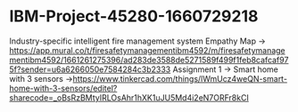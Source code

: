 # IBM-Project-45280-1660729218
Industry-specific intelligent fire management system
Empathy Map -> https://app.mural.co/t/firesafetymanagementibm4592/m/firesafetymanagementibm4592/1661261275396/ad283de3588de5271589f499f1feb8cafcaf975f?sender=u6a6266050e7584284c3b2333
Assignment 1 -> Smart home with 3 sensors ->https://www.tinkercad.com/things/lWmUcz4weQN-smart-home-with-3-sensors/editel?sharecode=_oBsRzBMtyIRLOsAhr1hXK1uJU5Md4i2eN7ORFr8kCI
